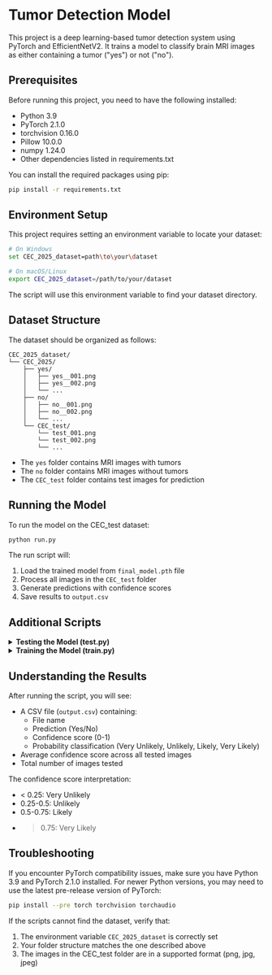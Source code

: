 # Tumor Detection Model

This project is a deep learning-based tumor detection system using PyTorch and EfficientNetV2. It trains a model to classify brain MRI images as either containing a tumor ("yes") or not ("no").

## Prerequisites

Before running this project, you need to have the following installed:

- Python 3.9 
- PyTorch 2.1.0
- torchvision 0.16.0
- Pillow 10.0.0
- numpy 1.24.0
- Other dependencies listed in requirements.txt

You can install the required packages using pip:

```bash
pip install -r requirements.txt
```

## Environment Setup

This project requires setting an environment variable to locate your dataset:

```bash
# On Windows
set CEC_2025_dataset=path\to\your\dataset

# On macOS/Linux
export CEC_2025_dataset=/path/to/your/dataset
```

The script will use this environment variable to find your dataset directory.

## Dataset Structure

The dataset should be organized as follows:

```
CEC_2025_dataset/
└── CEC_2025/
    ├── yes/
    │   ├── yes__001.png
    │   ├── yes__002.png
    │   └── ...
    ├── no/
    │   ├── no__001.png
    │   ├── no__002.png
    │   └── ...
    └── CEC_test/
        └── test_001.png
        └── test_002.png
        └── ...
```

- The `yes` folder contains MRI images with tumors
- The `no` folder contains MRI images without tumors
- The `CEC_test` folder contains test images for prediction

## Running the Model

To run the model on the CEC_test dataset:

```bash
python run.py
```

The run script will:
1. Load the trained model from `final_model.pth` file
2. Process all images in the `CEC_test` folder
3. Generate predictions with confidence scores
4. Save results to `output.csv`

## Additional Scripts

<details>
<summary><b>Testing the Model (test.py)</b></summary>

To test the model's performance on the CEC_test dataset:

```bash
python test.py
```

The test script will:
1. Load the trained model from `final_model.pth` file
2. Process all images in the `CEC_test` folder
3. Generate predictions with confidence scores
4. Save results to `output.csv`

You can modify `NUM_IMAGES` in `test.py` to change the number of test images (default: 50).
</details>

<details>
<summary><b>Training the Model (train.py)</b></summary>

To train the model, run:

```bash
python train.py
```

The training script will:
1. Load and preprocess the images from the `yes` and `no` folders
2. Train an EfficientNetV2 model on these images
3. Save the trained model as `tumor_model_1000.pth`

You can modify the following parameters in `train.py`:
- `NUM_IMAGES`: Number of images to use for training
- `MODEL_NAME`: Name of the saved model file
- `epochs`: Number of training epochs
</details>

## Understanding the Results

After running the script, you will see:
- A CSV file (`output.csv`) containing:
  - File name
  - Prediction (Yes/No)
  - Confidence score (0-1)
  - Probability classification (Very Unlikely, Unlikely, Likely, Very Likely)
- Average confidence score across all tested images
- Total number of images tested

The confidence score interpretation:
- < 0.25: Very Unlikely
- 0.25-0.5: Unlikely
- 0.5-0.75: Likely
- > 0.75: Very Likely

## Troubleshooting

If you encounter PyTorch compatibility issues, make sure you have Python 3.9 and PyTorch 2.1.0 installed. For newer Python versions, you may need to use the latest pre-release version of PyTorch:

```bash
pip install --pre torch torchvision torchaudio
```

If the scripts cannot find the dataset, verify that:
1. The environment variable `CEC_2025_dataset` is correctly set
2. Your folder structure matches the one described above
3. The images in the CEC_test folder are in a supported format (png, jpg, jpeg) 